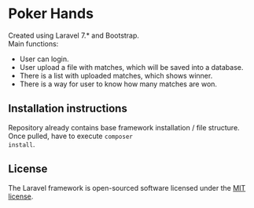 # Poker Hands

Created using Laravel 7.* and Bootstrap.<br/>
Main functions:
<ul>
<li>User can login.</li>
<li>User upload a file with matches, which will be saved into a database.</li>
<li>There is a list with uploaded matches, which shows winner.</li>
<li>There is a way for user to know how many matches are won.</li>
</ul>

## Installation instructions
Repository already contains base framework installation / file structure.
Once pulled, have to execute <code>composer install</code>.

## License

The Laravel framework is open-sourced software licensed under the [MIT license](https://opensource.org/licenses/MIT).
